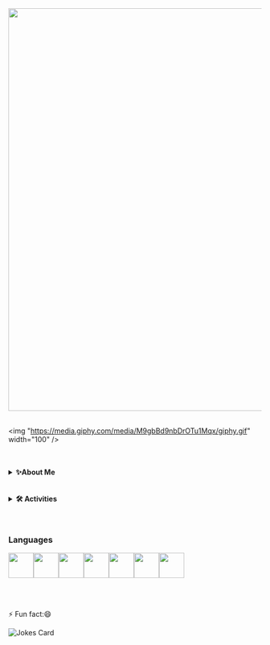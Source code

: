 	
<div id="header" align="center">
  <img src=src=https://user-images.githubusercontent.com/90409117/156692408-3f4aab37-fe07-4b06-bc8c-8887ae802ef6.gif width="800" heigh="100"/>
</div>
<br>
 
<img "https://media.giphy.com/media/M9gbBd9nbDrOTu1Mqx/giphy.gif" width="100" />
	 
<br>	 
<br>

		    
		    
<details>
    <summary><b>✨About Me</b></summary><br/>
    **Call me Prabath ❤️**	

                    I know some kind of It technologies....
                    Using That Knowledge , I build a my IT world.....
                    I am developing applications..
                        ✨ Software ✨ 
                        ✨ Mobile ✨
                        ✨ Web ✨
                    and do graphics as a Freelancer
	
                    ....Let's go and see it.....😄
</details>
<br>
<br>
<details>
    <summary><b>🛠️ Activities</b></summary><br/>
	
![PrabathIshanka's GitHub stats](https://github-readme-stats.vercel.app/api?username=PrabathIshanka&theme=dark&show_icons=true)	 	  		[![Top Langs](https://github-readme-stats.vercel.app/api/top-langs/?username=PrabathIshanka&layout=compact)](https://github.com/PrabathIshanka/github-readme-stats)
</details>
<br>
<br>

### Languages
 <img height=50 src="https://cdn.jsdelivr.net/gh/devicons/devicon/icons/python/python-original.svg"/><img height=50 src="https://cdn.jsdelivr.net/gh/devicons/devicon/icons/java/java-original.svg"/><img height=50 src="https://cdn.jsdelivr.net/gh/devicons/devicon/icons/html5/html5-original.svg" /><img height=50 src="https://cdn.jsdelivr.net/gh/devicons/devicon/icons/css3/css3-original.svg" /><img height=50 src="https://cdn.jsdelivr.net/gh/devicons/devicon/icons/react/react-original.svg" /><img height=50 src="https://cdn.jsdelivr.net/gh/devicons/devicon/icons/git/git-plain.svg"/><img height=50 src="https://cdn.jsdelivr.net/gh/devicons/devicon/icons/github/github-original.svg"/>
</details>
 
<br>
<br>


 ⚡ Fun fact:😄
 
 ![Jokes Card](https://readme-jokes.vercel.app/api) 



